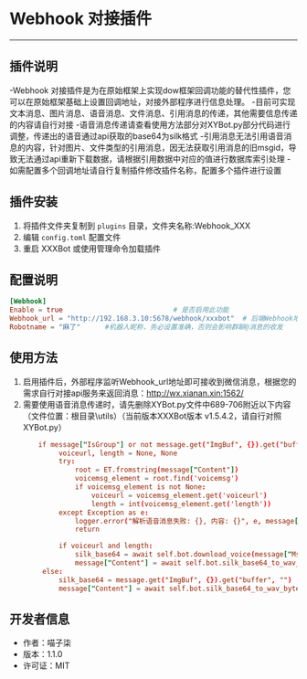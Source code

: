 # Webhook 对接插件

--------------------------------------------------

## 插件说明

-Webhook 对接插件是为在原始框架上实现dow框架回调功能的替代性插件，您可以在原始框架基础上设置回调地址，对接外部程序进行信息处理。
-目前可实现文本消息、图片消息、语音消息、文件消息、引用消息的传递，其他需要信息传递的内容请自行对接
-语音消息传递请查看使用方法部分对XYBot.py部分代码进行调整，传递出的语音通过api获取的base64为silk格式
-引用消息无法引用语音消息的内容，针对图片、文件类型的引用消息，因无法获取引用消息的旧msgid，导致无法通过api重新下载数据，请根据引用数据中对应的值进行数据库索引处理
-如需配置多个回调地址请自行复制插件修改插件名称，配置多个插件进行设置

## 插件安装 

1. 将插件文件夹复制到 `plugins` 目录，文件夹名称:Webhook_XXX
2. 编辑 `config.toml` 配置文件
3. 重启 XXXBot 或使用管理命令加载插件

## 配置说明

```toml
[Webhook]
Enable = true                           # 是否启用此功能
Webhook_url = "http://192.168.3.10:5678/webhook/xxxbot"  # 后端Webhook地址，根据自己实际情况进行调整
Robotname = "麻了"      #机器人昵称，务必设置准确，否则会影响群聊@消息的收发
```

## 使用方法

1. 启用插件后，外部程序监听Webhook_url地址即可接收到微信消息，根据您的需求自行对接api服务来返回消息：http://wx.xianan.xin:1562/
2. 需要使用语音消息传递时，请先删除XYBot.py文件中689-706附近以下内容（文件位置：根目录\utils）（当前版本XXXBot版本 v1.5.4.2，请自行对照XYBot.py）
```toml
       if message["IsGroup"] or not message.get("ImgBuf", {}).get("buffer", ""):
            voiceurl, length = None, None
            try:
                root = ET.fromstring(message["Content"])
                voicemsg_element = root.find('voicemsg')
                if voicemsg_element is not None:
                    voiceurl = voicemsg_element.get('voiceurl')
                    length = int(voicemsg_element.get('length'))
            except Exception as e:
                logger.error("解析语音消息失败: {}, 内容: {}", e, message["Content"])
                return

            if voiceurl and length:
                silk_base64 = await self.bot.download_voice(message["MsgId"], voiceurl, length)
                message["Content"] = await self.bot.silk_base64_to_wav_byte(silk_base64)
        else:
            silk_base64 = message.get("ImgBuf", {}).get("buffer", "")
            message["Content"] = await self.bot.silk_base64_to_wav_byte(silk_base64)
```

## 开发者信息

- 作者：喵子柒
- 版本：1.1.0
- 许可证：MIT
